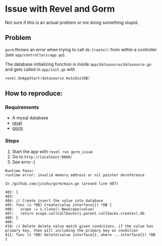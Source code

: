 # Issue with Revel and Gorm
Not sure if this is an actual problem or me doing something stupid.

## Problem
`gorm` throws an error when trying to call `db.Create()` from within a controller (see `app/controllers/app.go`).

The database initializing function is inside `app/datasource/datasource.go` and gets called in `app/init.go` with

```go
revel.OnAppStart(datasource.AutoInitDB)
```

## How to reproduce:
### Requirements
* A mysql database
* [revel](https://github.com/revel/revel/)
* [gorm](https://github.com/jinzhu/gorm)

### Steps
1. Start the app with `revel run gorm_issue`
2. Go to `http://localhost:9000/`
3. See error :(

```
Runtime Panic
runtime error: invalid memory address or nil pointer dereference

In /github.com/jinzhu/gorm/main.go (around line 407)

402: }
403:
404: // Create insert the value into database
405: func (s *DB) Create(value interface{}) *DB {
406:   scope := s.clone().NewScope(value)
407:   return scope.callCallbacks(s.parent.callbacks.creates).db
408: }
409:
410: // Delete delete value match given conditions, if the value has primary key, then will including the primary key as condition
411: func (s *DB) Delete(value interface{}, where ...interface{}) *DB {
```
